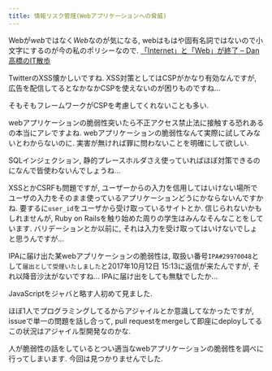 ```yaml
---
title: 情報リスク管理(Webアプリケーションへの脅威)
---
```


Webが*web*ではなく*Web*なのが気になる,
webはもはや固有名詞ではないので小文字にするのが今の私のポリシーなので.
[「Internet」と「Web」が終了 – Dan高橋のIT散歩](https://rp.kddi-research.jp/blog/dan/archives/10365)

TwitterのXSS懐かしいですね.
XSS対策としてはCSPがかなり有効なんですが,
広告を配信してるとなかなかCSPを使えないのが困りものですね…

そもそもフレームワークがCSPを考慮してくれないことも多い.

webアプリケーションの脆弱性突いたら不正アクセス禁止法に接触する恐れあるの本当にアレですよね.
webアプリケーションの脆弱性なんて実際に試してみないとわからないのに.
実害が無ければ罪に問わないことを明確にして欲しい.

SQLインジェクション,
静的プレースホルダさえ使っていればほぼ対策できるのになんで皆使わないんでしょうね…

XSSとかCSRFも問題ですが,
ユーザーからの入力を信用してはいけない場所でユーザの入力をそのまま使っているアプリケーションどうにかならないんですかね.
要するに`user_id`をユーザから受け取っているサイトとか.
信じられないかもしれませんが,
Ruby on Railsを触り始めた周りの学生はみんなそんなことをしています.
バリデーションとか以前に,
それは入力を受け取ってはいけないでしょと思うんですが…

IPAに届け出た某webアプリケーションの脆弱性は,
取扱い番号`IPA#29970048`として`届出として受理いたしました`と2017年10月12日 15:13に返信が来たんですが,
それ以降音沙汰がないですね…
IPAに届け出をしても無駄でしたか…

JavaScriptをジャバと略す人初めて見ました.

ほぼ1人でプログラミングしてるからアジャイルとか意識してなかったですが,
issueで単一の問題を話し合って,
pull requestをmergeして即座にdeployしてるこの状況はアジャイル型開発なのかな.

人が脆弱性の話をしているとつい適当なwebアプリケーションの脆弱性を調べに行ってしまいます.
今回は見つかりませんでした.

